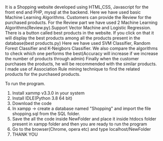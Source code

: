 It is a Shopping website developed using HTML,CSS, Javascript for the front end and PHP, mysql at the backend.
Here we have used basic Machine Learning Algorithms.
Customers can provide the Review for the purchased products.
For the Review part we have used 2 Machine Learning Algorithms(Review.py).Support Vector Machine and Logistic Regression.
There is a button called best products in the website. If you click on that it will display the best products among all the products present in the database(best products.py)
Here we have used SVM Classifier, Random Forest Classifier and K-Neigbors Classifier. We also compare the algorithms to check which one performs the best(Accuracy will increase if we increase the number of products through admin)
Finally when the customer purchases the products, he will be recommended with the similar products. I made use of Association Rule mining technique to find the related products for the purchased products.

To run the program.
1) Install xammp v3.3.0 in your system
2) Install IDLE(Python 3.8 64 bit)
3) Download the code
4) In xampp -> create a database named "Shopping" and import the file shopping.sql from the SQL folder.
5) Save the all the code inside NewFolder and place it inside  htdocs folder present in xampp folder and then you are ready to run the program
6) Go to the browser(Chrome, opera etc) and type localhost/NewFolder
7) THANK YOU
